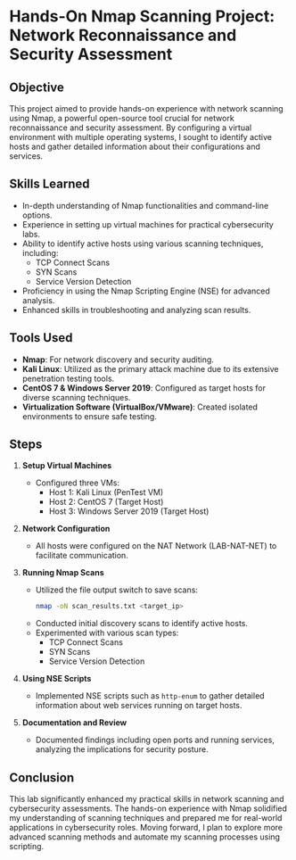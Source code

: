 # Hands-On Nmap Scanning Project: Network Reconnaissance and Security Assessment

## Objective
This project aimed to provide hands-on experience with network scanning using Nmap, a powerful open-source tool crucial for network reconnaissance and security assessment. By configuring a virtual environment with multiple operating systems, I sought to identify active hosts and gather detailed information about their configurations and services.

## Skills Learned
- In-depth understanding of Nmap functionalities and command-line options.
- Experience in setting up virtual machines for practical cybersecurity labs.
- Ability to identify active hosts using various scanning techniques, including:
  - TCP Connect Scans
  - SYN Scans
  - Service Version Detection
- Proficiency in using the Nmap Scripting Engine (NSE) for advanced analysis.
- Enhanced skills in troubleshooting and analyzing scan results.

## Tools Used
- **Nmap**: For network discovery and security auditing.
- **Kali Linux**: Utilized as the primary attack machine due to its extensive penetration testing tools.
- **CentOS 7 & Windows Server 2019**: Configured as target hosts for diverse scanning techniques.
- **Virtualization Software (VirtualBox/VMware)**: Created isolated environments to ensure safe testing.

## Steps

1. **Setup Virtual Machines**
   - Configured three VMs:
     - Host 1: Kali Linux (PenTest VM)
     - Host 2: CentOS 7 (Target Host)
     - Host 3: Windows Server 2019 (Target Host)

2. **Network Configuration**
   - All hosts were configured on the NAT Network (LAB-NAT-NET) to facilitate communication.

3. **Running Nmap Scans**
   - Utilized the file output switch to save scans:
     ```bash
     nmap -oN scan_results.txt <target_ip>
     ```
   - Conducted initial discovery scans to identify active hosts.
   - Experimented with various scan types:
     - TCP Connect Scans
     - SYN Scans
     - Service Version Detection

4. **Using NSE Scripts**
   - Implemented NSE scripts such as `http-enum` to gather detailed information about web services running on target hosts.

5. **Documentation and Review**
   - Documented findings including open ports and running services, analyzing the implications for security posture.

## Conclusion
This lab significantly enhanced my practical skills in network scanning and cybersecurity assessments. The hands-on experience with Nmap solidified my understanding of scanning techniques and prepared me for real-world applications in cybersecurity roles. Moving forward, I plan to explore more advanced scanning methods and automate my scanning processes using scripting.
